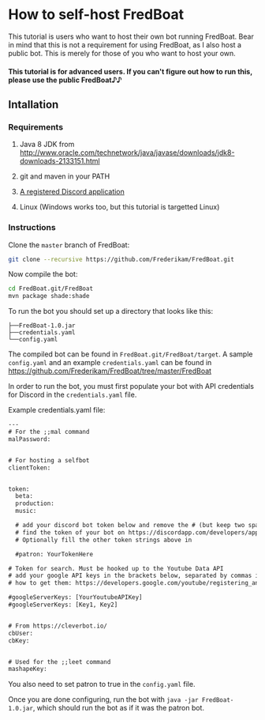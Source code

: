 # How to self-host FredBoat
This tutorial is users who want to host their own bot running FredBoat. Bear in mind that this is not a requirement for using FredBoat, as I also host a public bot. This is merely for those of you who want to host your own.

#### This tutorial is for advanced users. If you can't figure out how to run this, please use the public FredBoat♪♪

## Intallation

### Requirements

1. Java 8 JDK from http://www.oracle.com/technetwork/java/javase/downloads/jdk8-downloads-2133151.html

2. git and maven in your PATH

3. [A registered Discord application](https://github.com/reactiflux/discord-irc/wiki/Creating-a-discord-bot-&-getting-a-token)

4. Linux \(Windows works too, but this tutorial is targetted Linux\)

### Instructions
Clone the `master` branch of FredBoat:

```sh
git clone --recursive https://github.com/Frederikam/FredBoat.git
```

Now compile the bot:

```sh
cd FredBoat.git/FredBoat
mvn package shade:shade
```

To run the bot you should set up a directory that looks like this:

```
├──FredBoat-1.0.jar
├──credentials.yaml
└──config.yaml
```

The compiled bot can be found in `FredBoat.git/FredBoat/target`. A sample `config.yaml` and an example `credentials.yaml` can be found in https://github.com/Frederikam/FredBoat/tree/master/FredBoat

In order to run the bot, you must first populate your bot with API credentials for Discord in the `credentials.yaml` file.

Example credentials.yaml file:

```txt
---
# For the ;;mal command
malPassword:


# For hosting a selfbot
clientToken:


token:
  beta: 
  production: 
  music:

  # add your discord bot token below and remove the # (but keep two spaces in front of it)
  # find the token of your bot on https://discordapp.com/developers/applications/me
  # Optionally fill the other token strings above in

  #patron: YourTokenHere

# Token for search. Must be hooked up to the Youtube Data API
# add your google API keys in the brackets below, separated by commas if more than one, uncomment by removing the #
# how to get them: https://developers.google.com/youtube/registering_an_application

#googleServerKeys: [YourYoutubeAPIKey]
#googleServerKeys: [Key1, Key2]


# From https://cleverbot.io/
cbUser:
cbKey:


# Used for the ;;leet command
mashapeKey:
```



You also need to set patron to true in the `config.yaml` file.



Once you are done configuring, run the bot with `java -jar FredBoat-1.0.jar`, which should run the bot as if it was the patron bot.

